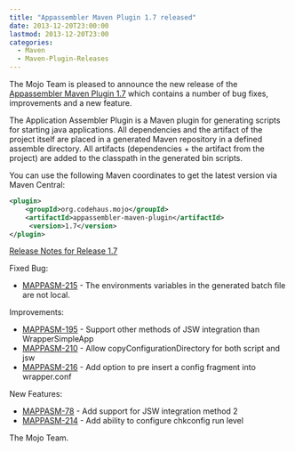 ```yaml
---
title: "Appassembler Maven Plugin 1.7 released"
date: 2013-12-20T23:00:00
lastmod: 2013-12-20T23:00
categories:
  - Maven
  - Maven-Plugin-Releases
---
```

The Mojo Team is pleased to announce the new release 
of the [Appassembler Maven Plugin 1.7](http://mojo.codehaus.org/appassembler/appassembler-maven-plugin/)
which contains a number of bug fixes, improvements and a new feature.

The Application Assembler Plugin is a Maven plugin for generating
scripts for starting java applications.
All dependencies and the artifact of the project itself are placed in
a generated Maven repository in a defined assemble directory.
All artifacts (dependencies + the artifact from the project) are added
to the classpath in the generated bin scripts.


You can use the following Maven coordinates to get the latest version via Maven Central:

```xml
<plugin>
    <groupId>org.codehaus.mojo</groupId>
    <artifactId>appassembler-maven-plugin</artifactId>
     <version>1.7</version>
</plugin>
```

<!-- more -->

[Release Notes for Release 1.7](http://jira.codehaus.org/secure/ReleaseNote.jspa?projectId=11780&version=19642)

Fixed Bug:

 * [MAPPASM-215](https://issues.apache.org/jira/browse/MAPPASM-215) - The environments variables in the generated batch file are not local.

Improvements:

 * [MAPPASM-195](https://issues.apache.org/jira/browse/MAPPASM-195) - Support other methods of JSW integration than WrapperSimpleApp
 * [MAPPASM-210](https://issues.apache.org/jira/browse/MAPPASM-210) - Allow copyConfigurationDirectory for both script and jsw
 * [MAPPASM-216](https://issues.apache.org/jira/browse/MAPPASM-216) - Add option to pre insert a config fragment into wrapper.conf

New Features:

 * [MAPPASM-78](https://issues.apache.org/jira/browse/MAPPASM-78) - Add support for JSW integration method 2
 * [MAPPASM-214](https://issues.apache.org/jira/browse/MAPPASM-214) - Add ability to configure chkconfig run level

The Mojo Team.
